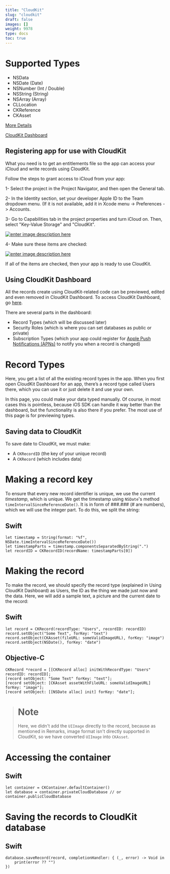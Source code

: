 ```yaml
---
title: "CloudKit"
slug: "cloudkit"
draft: false
images: []
weight: 9978
type: docs
toc: true
---
```


# Supported Types

* NSData
* NSDate (Date)
* NSNumber (Int / Double)
* NSString (String)
* NSArray (Array)
* CLLocation
* CKReference
* CKAsset

[More Details][1]

[CloudKit Dashboard][2]


  [1]: http://developer.apple.com/cloudkit
  [2]: https://icloud.developer.apple.com/dashboard/

## Registering app for use with CloudKit
What you need is to get an entitlements file so the app can access your iCloud and write records using CloudKit.

Follow the steps to grant access to iCloud from your app:

1- Select the project in the Project Navigator, and then open the General tab. 

2- In the Identity section, set your developer Apple ID to the Team dropdown menu. (If it is not available, add it in Xcode menu -> Preferences -> Accounts.

3- Go to Capabilities tab in the project properties and turn iCloud on. Then, select "Key-Value Storage" and "CloudKit".

[![enter image description here][1]][1]

4- Make sure these items are checked:

[![enter image description here][2]][2]

If all of the items are checked, then your app is ready to use CloudKit.


  [1]: http://i.stack.imgur.com/vQl0o.png
  [2]: http://i.stack.imgur.com/j1kzA.png

## Using CloudKit Dashboard
All the records create using CloudKit-related code can be previewed, edited and even removed in CloudKit Dashboard. To access CloudKit Dashboard, go [here][1].

There are several parts in the dashboard:

* Record Types (which will be discussed later)
* Security Roles (which is where you can set databases as public or private)
* Subscription Types (which your app could register for [Apple Push Notifications (APNs)][2] to notify you when a record is changed)

# Record Types

Here, you get a list of all the existing record types in the app. When you first open CloudKit Dashboard for an app,  there’s a record type called Users there, which you can use it or just delete it and use your own.

In this page, you could make your data typed manually. Of course, in most cases this is pointless, because iOS SDK can handle it way better than the dashboard, but the functionality is also there if you prefer. The most use of this page is for previewing types.


  [1]: https://icloud.developer.apple.com/dashboard/
  [2]: https://www.wikiod.com/ios/push-notifications

## Saving data to CloudKit
To save date to CloudKit, we must make:

* A `CKRecordID` (the key of your unique record)
* A `CKRecord` (which includes data)

# Making a record key

To ensure that every new record identifier is unique, we use the current *timestamp*, which  is unique. We get the timestamp using `NSDate`'s method `timeIntervalSinceReferenceDate()`. It is in form of ###.### (# are numbers), which we will use the integer part. To do this, we split the string:

## Swift

    let timestamp = String(format: "%f", NSDate.timeIntervalSinceReferenceDate())
    let timestampParts = timestamp.componentsSeparatedByString(".")
    let recordID = CKRecordID(recordName: timestampParts[0])

# Making the record

To make the record, we should specify the record type (explained in Using CloudKit Dashboard) as Users, the ID as the thing we made just now and the data. Here, we will add a sample text, a picture and the current date to the record:

## Swift

    let record = CKRecord(recordType: "Users", recordID: recordID)
    record.setObject("Some Text", forKey: "text")
    record.setObject(CKAsset(fileURL: someValidImageURL), forKey: "image")
    record.setObject(NSDate(), forKey: "date")

## Objective-C

    CKRecord *record = [[CKRecord alloc] initWithRecordType: "Users" recordID: recordID];
    [record setObject: "Some Text" forKey: "text"];
    [record setObject: [CKAsset assetWithFileURL: someValidImageURL] forKey: "image"];
    [record setObject: [[NSDate alloc] init] forKey: "date"];

> # Note
> Here, we didn't add the `UIImage` directly to the record, because as mentioned in Remarks, image format isn't directly supported in CloudKit, so we have converted `UIImage` into `CKAsset`.

# Accessing the container

## Swift

    let container = CKContainer.defaultContainer()
    let database = container.privateCloudDatabase // or container.publicCloudDatabase

# Saving the records to CloudKit database

## Swift

    database.saveRecord(record, completionHandler: { (_, error) -> Void in
        print(error ?? "")
    })

